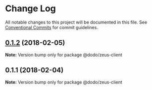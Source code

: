 # Change Log

All notable changes to this project will be documented in this file.
See [Conventional Commits](https://conventionalcommits.org) for commit guidelines.

<a name="0.1.2"></a>
## [0.1.2](https://bitbucket.isobaraustralia.com/scm/~adrian.bonnici/dodo-packages-monorepo/compare/@dodo/zeus-client@0.1.1...@dodo/zeus-client@0.1.2) (2018-02-05)




**Note:** Version bump only for package @dodo/zeus-client

<a name="0.1.1"></a>
## 0.1.1 (2018-02-04)




**Note:** Version bump only for package @dodo/zeus-client
